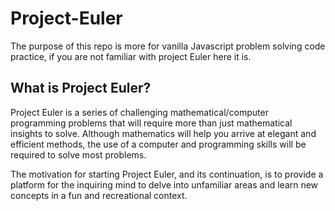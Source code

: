 # Project-Euler
The purpose of this repo is more for vanilla Javascript problem solving code practice, if you are not familiar with project Euler here it is.

## What is Project Euler?
Project Euler is a series of challenging mathematical/computer programming problems that will require more than just mathematical insights to solve. Although mathematics will help you arrive at elegant and efficient methods, the use of a computer and programming skills will be required to solve most problems.

The motivation for starting Project Euler, and its continuation, is to provide a platform for the inquiring mind to delve into unfamiliar areas and learn new concepts in a fun and recreational context.


